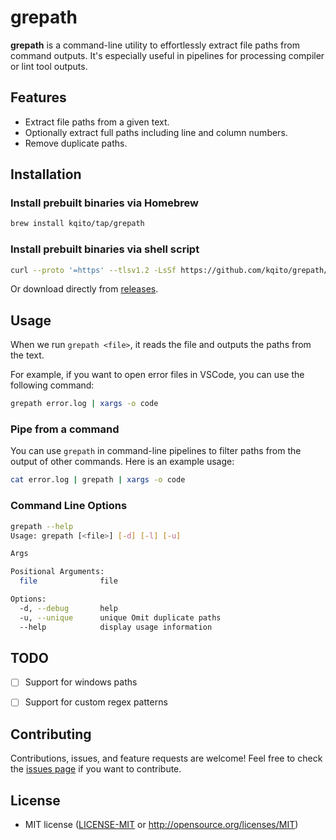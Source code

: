 # grepath

**grepath** is a command-line utility to effortlessly extract file paths from command outputs. It's especially useful in pipelines for processing compiler or lint tool outputs.

## Features

- Extract file paths from a given text.
- Optionally extract full paths including line and column numbers.
- Remove duplicate paths.

## Installation

### Install prebuilt binaries via Homebrew

```sh
brew install kqito/tap/grepath
```

### Install prebuilt binaries via shell script

```sh
curl --proto '=https' --tlsv1.2 -LsSf https://github.com/kqito/grepath/releases/latest/download/grepath-installer.sh | sh
```

Or download directly from [releases](https://github.com/kqito/grepath/releases).

## Usage
When we run `grepath <file>`, it reads the file and outputs the paths from the text.

For example, if you want to open error files in VSCode, you can use the following command:

```sh
grepath error.log | xargs -o code
```


### Pipe from a command
You can use `grepath` in command-line pipelines to filter paths from the output of other commands. Here is an example usage:

```sh
cat error.log | grepath | xargs -o code
```

### Command Line Options

```sh
grepath --help
Usage: grepath [<file>] [-d] [-l] [-u]

Args

Positional Arguments:
  file              file

Options:
  -d, --debug       help
  -u, --unique      unique Omit duplicate paths
  --help            display usage information
```

## TODO
- [ ] Support for windows paths
- [ ] Support for custom regex patterns


## Contributing

Contributions, issues, and feature requests are welcome! Feel free to check the [issues page](https://github.com/kqito/grepath/issues) if you want to contribute.

## License

- MIT license ([LICENSE-MIT](LICENSE-MIT) or http://opensource.org/licenses/MIT)

